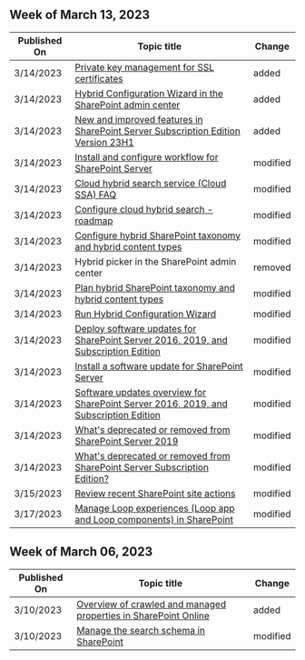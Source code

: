 <!-- This file is generated automatically each week. Changes made to this file will be overwritten.-->



## Week of March 13, 2023


| Published On |Topic title | Change |
|------|------------|--------|
| 3/14/2023 | [Private key management for SSL certificates](/SharePoint/administration/private-key-management-for-ssl-certificates) | added |
| 3/14/2023 | [Hybrid Configuration Wizard in the SharePoint admin center](/SharePoint/hybrid/hybrid-configuration-wizard-in-the-sharepoint-online-admin-center) | added |
| 3/14/2023 | [New and improved features in SharePoint Server Subscription Edition Version 23H1](/SharePoint/what-s-new/new-and-improved-features-in-sharepoint-server-subscription-edition-23h1-release) | added |
| 3/14/2023 | [Install and configure workflow for SharePoint Server](/SharePoint/governance/install-and-configure-workflow-for-sharepoint-server) | modified |
| 3/14/2023 | [Cloud hybrid search service (Cloud SSA) FAQ](/SharePoint/hybrid/cloud-hybrid-search-faq) | modified |
| 3/14/2023 | [Configure cloud hybrid search - roadmap](/SharePoint/hybrid/configure-cloud-hybrid-searchroadmap) | modified |
| 3/14/2023 | [Configure hybrid SharePoint taxonomy and hybrid content types](/SharePoint/hybrid/configure-hybrid-sharepoint-taxonomy-and-hybrid-content-types) | modified |
| 3/14/2023 | Hybrid picker in the SharePoint admin center | removed |
| 3/14/2023 | [Plan hybrid SharePoint taxonomy and hybrid content types](/SharePoint/hybrid/plan-hybrid-sharepoint-taxonomy-and-hybrid-content-types) | modified |
| 3/14/2023 | [Run Hybrid Configuration Wizard](/SharePoint/hybrid/run-hybrid-picker) | modified |
| 3/14/2023 | [Deploy software updates for SharePoint Server 2016, 2019, and Subscription Edition](/SharePoint/upgrade-and-update/deploy-updates-for-sharepoint-server-2016) | modified |
| 3/14/2023 | [Install a software update for SharePoint Server](/SharePoint/upgrade-and-update/install-a-software-update) | modified |
| 3/14/2023 | [Software updates overview for SharePoint Server 2016, 2019, and Subscription Edition](/SharePoint/upgrade-and-update/software-updates-overview) | modified |
| 3/14/2023 | [What's deprecated or removed from SharePoint Server 2019](/SharePoint/what-s-new/what-s-deprecated-or-removed-from-sharepoint-server-2019) | modified |
| 3/14/2023 | [What's deprecated or removed from SharePoint Server Subscription Edition?](/SharePoint/what-s-new/what-s-deprecated-or-removed-from-sharepoint-server-subscription-edition) | modified |
| 3/15/2023 | [Review recent SharePoint site actions](/SharePoint/recent-actions-panel) | modified |
| 3/17/2023 | [Manage Loop experiences (Loop app and Loop components) in SharePoint](/SharePoint/manage-loop-components) | modified |


## Week of March 06, 2023


| Published On |Topic title | Change |
|------|------------|--------|
| 3/10/2023 | [Overview of crawled and managed properties in SharePoint Online](/SharePoint/crawled-and-managed-properties-overview) | added |
| 3/10/2023 | [Manage the search schema in SharePoint](/SharePoint/manage-search-schema) | modified |

